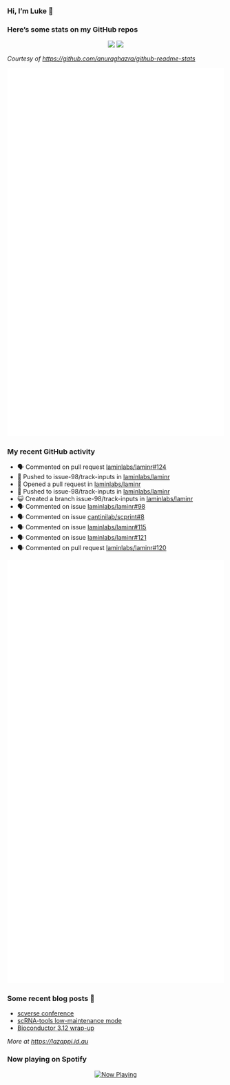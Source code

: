 
<!-- README.md is generated from README.Rmd. Please edit that file -->

### Hi, I’m Luke 👋

<!--
**lazappi/lazappi** is a ✨ _special_ ✨ repository because its `README.md` (this file) appears on your GitHub profile.
&#10;Here are some ideas to get you started:
&#10;- 🔭 I’m currently working on ...
- 🌱 I’m currently learning ...
- 👯 I’m looking to collaborate on ...
- 🤔 I’m looking for help with ...
- 💬 Ask me about ...
- 📫 How to reach me: ...
- 😄 Pronouns: ...
- ⚡ Fun fact: ...
-->

### Here’s some stats on my GitHub repos

<p align="center">
<img src="https://github-readme-stats.vercel.app/api?username=lazappi&count_private=true&show_icons=true&theme=buefy&hide_title=True">
<img src="https://github-readme-stats.vercel.app/api/top-langs/?username=lazappi&hide=html&theme=buefy&layout=compact">
</p>

*Courtesy of <https://github.com/anuraghazra/github-readme-stats>*

<p align="center" style="width:100%;">
<img src="https://github.com/lazappi/lazappi/raw/main/github-intro.svg">
</p>

### My recent GitHub activity

- 🗣 Commented on pull request
  [laminlabs/laminr#124](https://github.com/laminlabs/laminr#124)
- 📨 Pushed to issue-98/track-inputs in
  [laminlabs/laminr](https://github.com/laminlabs/laminr)
- 🤔 Opened a pull request in
  [laminlabs/laminr](https://github.com/laminlabs/laminr)
- 📨 Pushed to issue-98/track-inputs in
  [laminlabs/laminr](https://github.com/laminlabs/laminr)
- 😺 Created a branch issue-98/track-inputs in
  [laminlabs/laminr](https://github.com/laminlabs/laminr)
- 🗣 Commented on issue
  [laminlabs/laminr#98](https://github.com/laminlabs/laminr#98)
- 🗣 Commented on issue
  [cantinilab/scprint#8](https://github.com/cantinilab/scprint#8)
- 🗣 Commented on issue
  [laminlabs/laminr#115](https://github.com/laminlabs/laminr#115)
- 🗣 Commented on issue
  [laminlabs/laminr#121](https://github.com/laminlabs/laminr#121)
- 🗣 Commented on pull request
  [laminlabs/laminr#120](https://github.com/laminlabs/laminr#120)

<p align="center" style="width:100%;">
<img src="https://github.com/lazappi/lazappi/raw/main/github-status.svg">
</p>

### Some recent blog posts 📝

- [scverse
  conference](https://lazappi.id.au/posts/2024-09-15-scverse-conference/)
- [scRNA-tools low-maintenance
  mode](https://lazappi.id.au/posts/2024-03-04-scRNAtools-low-maintenance/)
- [Bioconductor 3.12
  wrap-up](https://lazappi.id.au/posts/2020-10-30-bioconductor-3-12-wrap-up/)

*More at <https://lazappi.id.au>*

<!-- ### My latest tweet 👇 and retweet 👉 -->

### Now playing on Spotify

<p align="center">
<a href="https://now-playing-profile.lazappi.vercel.app/now-playing?open">
<img src="https://now-playing-profile.lazappi.vercel.app/now-playing" width="256" height="64" alt="Now Playing">
</a>
</p>
